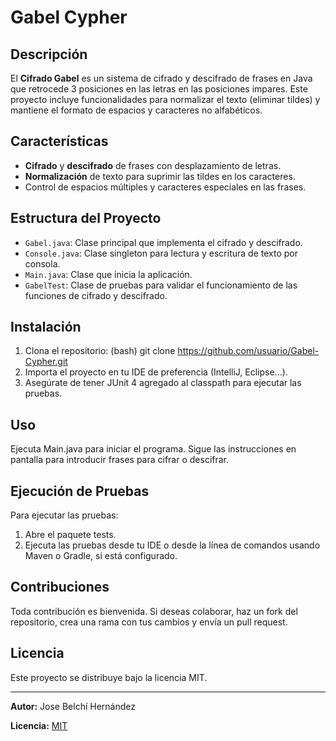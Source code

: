 # Gabel Cypher

## Descripción
El **Cifrado Gabel** es un sistema de cifrado y descifrado de frases en Java que retrocede 3 posiciones en las letras en las posiciones impares. Este proyecto incluye funcionalidades para normalizar el texto (eliminar tildes) y mantiene el formato de espacios y caracteres no alfabéticos.

## Características
- **Cifrado** y **descifrado** de frases con desplazamiento de letras.
- **Normalización** de texto para suprimir las tildes en los caracteres.
- Control de espacios múltiples y caracteres especiales en las frases.

## Estructura del Proyecto
- `Gabel.java`: Clase principal que implementa el cifrado y descifrado.
- `Console.java`: Clase singleton para lectura y escritura de texto por consola.
- `Main.java`: Clase que inicia la aplicación.
- `GabelTest`: Clase de pruebas para validar el funcionamiento de las funciones de cifrado y descifrado.

## Instalación
1. Clona el repositorio:
   (bash)
    git clone https://github.com/usuario/Gabel-Cypher.git
2. Importa el proyecto en tu IDE de preferencia (IntelliJ, Eclipse...). 
3. Asegúrate de tener JUnit 4 agregado al classpath para ejecutar las pruebas.

## Uso 
Ejecuta Main.java para iniciar el programa. Sigue las instrucciones en pantalla para introducir frases para cifrar o descifrar.

## Ejecución de Pruebas
Para ejecutar las pruebas:

1. Abre el paquete tests.
2. Ejecuta las pruebas desde tu IDE o desde la línea de comandos usando Maven o Gradle, si está configurado.

## Contribuciones
Toda contribución es bienvenida. Si deseas colaborar, haz un fork del repositorio, crea una rama con tus cambios y envía un pull request.

## Licencia
Este proyecto se distribuye bajo la licencia MIT.

---
**Autor:** Jose Belchí Hernández

**Licencia:** [MIT](https://github.com/josebelchi/Gabel-Cypher/blob/main/LICENSE.txt)
